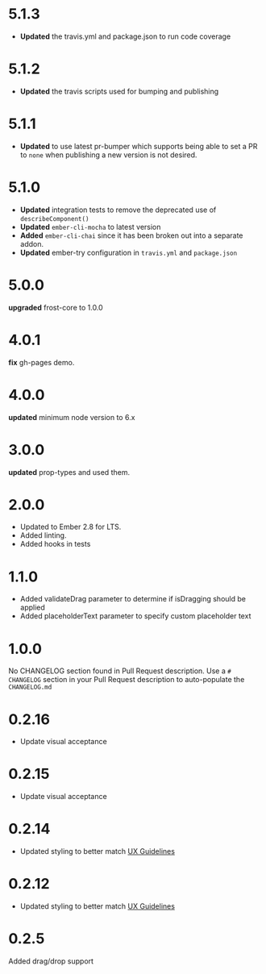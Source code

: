 # 5.1.3
* **Updated** the travis.yml and package.json to run code coverage

# 5.1.2
* **Updated** the travis scripts used for bumping and publishing

# 5.1.1
* **Updated** to use latest pr-bumper which supports being able to set a PR to `none` when publishing a new version is not desired.


# 5.1.0
* **Updated** integration tests to remove the deprecated use of `describeComponent()`
* **Updated** `ember-cli-mocha` to latest version
* **Added**  `ember-cli-chai` since it has been broken out into a separate addon.
* **Updated** ember-try configuration in `travis.yml` and `package.json`

# 5.0.0
**upgraded** frost-core to 1.0.0


# 4.0.1
**fix** gh-pages demo.



# 4.0.0
**updated** minimum node version to 6.x



# 3.0.0
**updated** prop-types and used them.



# 2.0.0
- Updated to Ember 2.8 for LTS. 
- Added linting. 
- Added hooks in tests


# 1.1.0
* Added validateDrag parameter to determine if isDragging should be applied
* Added placeholderText parameter to specify custom placeholder text



# 1.0.0
No CHANGELOG section found in Pull Request description.
Use a `# CHANGELOG` section in your Pull Request description to auto-populate the `CHANGELOG.md`

# 0.2.16
- Update visual acceptance

# 0.2.15
- Update visual acceptance

# 0.2.14
* Updated styling to better match [UX Guidelines](https://confluence.ciena.com/display/blueplanet/File+chooser+-+RR)

# 0.2.12
* Updated styling to better match [UX Guidelines](https://confluence.ciena.com/display/blueplanet/File+chooser+-+RR)

# 0.2.5

Added drag/drop support
